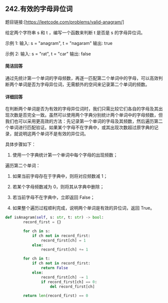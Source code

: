## 242.有效的字母异位词 

题目链接:[https://leetcode.com/problems/valid-anagram/]

给定两个字符串 s 和 t ，编写一个函数来判断 t 是否是 s 的字母异位词。

示例 1: 输入: s = "anagram", t = "nagaram" 输出: true

示例 2: 输入: s = "rat", t = "car" 输出: false

#### 简洁回答
通过先统计第一个单词的字母频数，再逐一匹配第二个单词中的字母，可以高效判断两个单词是否为字母异位词，无需额外的空间来记录第二个单词的频数。

#### 详细回答
在判断两个单词是否为有效的字母异位词时，我们只需比较它们各自的字母及其出现次数是否完全一致。虽然可以使用两个字典分别统计两个单词中的字母频数，但我们也可以采用更高效的方法：先记录第一个单词的字母及其频数，然后遍历第二个单词进行匹配验证。如果某个字母不在字典中，或其出现次数超过原字典的记录，就说明这两个单词不是有效的异位词。

具体步骤如下：

1. 使用一个字典统计第一个单词中每个字母的出现频数；

遍历第二个单词：

1. 如果当前字母存在于字典中，则将对应频数减 1；

2. 若某个字母频数减为 0，则将其从字典中删除；

3. 若当前字母不在字典中，立即返回 False；

4. 如果整个遍历过程顺利完成，说明两个单词是有效的异位词，返回 True。



```python
def isAnagram(self, s: str, t: str) -> bool:
        record_first = {}

        for ch in s:
            if ch not in record_first:
                record_first[ch] = 1
            else:
                record_first[ch] += 1

        for ch in t:
            if ch not in record_first:
                return False
            else:
                record_first[ch] -= 1
                if record_first[ch] == 0:
                    del record_first[ch]
        
        return len(record_first) == 0
```
